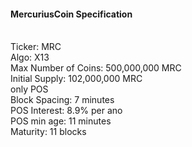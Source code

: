 <h4>MercuriusCoin Specification</h4>
<br>
Ticker:    MRC<br>
Algo:    X13<br>
Max Number of Coins: 500,000,000 MRC<br>
Initial Supply:   102,000,000 MRC<br>
only POS<br>
Block Spacing:  7 minutes<br>
POS Interest:   8.9% per ano<br>
POS min age:   11 minutes<br>
Maturity:   11 blocks<br>
